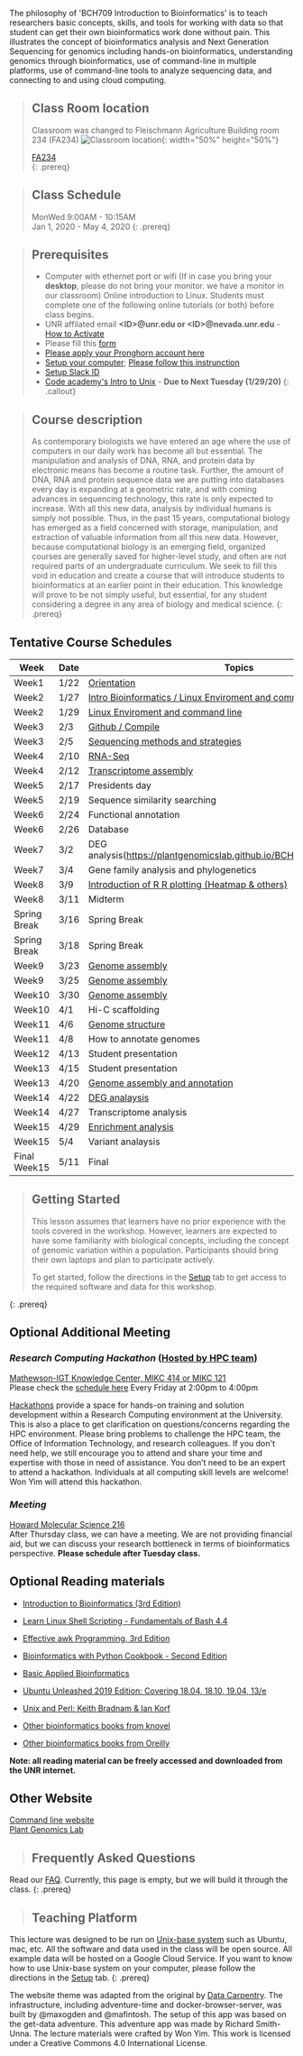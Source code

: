 ---
---

The philosophy of 'BCH709 Introduction to Bioinformatics' is to teach researchers basic concepts, skills, and tools for working with data so that student can get their own bioinformatics work done without pain. This illustrates the concept of bioinformatics analysis and Next Generation Sequencing for genomics including hands-on bioinformatics, understanding genomics through bioinformatics, use of command-line in multiple platforms, use of command-line tools to analyze sequencing data, and connecting to and using cloud computing.

> ## Class Room location
> Classroom was changed to Fleischmann Agriculture Building room 234 (FA234)
> ![Classroom location](./fig/classroom_location2.png){: width="50%" height="50%"}
> 
> [FA234](https://www.google.com/maps/place/39%C2%B032'15.7%22N+119%C2%B048'43.5%22W/@39.5385648,-119.8114072,17.67z/data=!4m5!3m4!1s0x0:0x0!8m2!3d39.5376946!4d-119.81208)  
{: .prereq}

> ## Class Schedule
> MonWed 9:00AM - 10:15AM  
> Jan 1, 2020 - May 4, 2020
{: .prereq}


> ## Prerequisites
> - Computer with ethernet port or wifi (If in case you bring your **desktop**, please do not bring your monitor. we have a monitor in our classroom)
> Online introduction to Linux. Students must complete one of the following online tutorials (or both) before class begins.
> - UNR affilated email **\<ID\>@unr.edu or \<ID\>@nevada.unr.edu** - [How to Activate](https://oit.unr.edu/services-and-support/login-ids-and-passwords/netid/netid-activation/)
> - Please fill this [form](https://forms.gle/AC4uFx9RHQWbZRyq8)
> - [Please apply your Pronghorn account here](https://www.unr.edu/research-computing/hpc-accounts)
> - [Setup your computer](https://plantgenomicslab.github.io/BCH709/setup.html); [Please follow this instrunction](https://plantgenomicslab.github.io/BCH709/pronghorn/index.html)
> - [Setup Slack ID](https://unrrc.slack.com/)
> - [Code academy's Intro to Unix](https://www.codecademy.com/learn/learn-the-command-line "Code academy")  - **Due to Next Tuesday (1/29/20)**
{: .callout}


> ## Course description
>As contemporary biologists we have entered an age where the use of computers in our daily work has become all but essential. The manipulation and analysis of DNA, RNA, and protein data by electronic means has become a routine task. Further, the amount of DNA, RNA and protein sequence data we are putting into databases every day is expanding at a geometric rate, and with coming advances in sequencing technology, this rate is only expected to increase. With all this new data, analysis by individual humans is simply not possible. Thus, in the past 15 years, computational biology has emerged as a field concerned with storage, manipulation, and extraction of valuable information from all this new data. However, because computational biology is an emerging field, organized courses are generally saved for higher-level study, and often are not required parts of an undergraduate curriculum. We seek to fill this void in education and create a course that will introduce students to bioinformatics at an earlier point in their education. This knowledge will prove to be not simply useful, but essential, for any student considering a degree in any area of biology and medical science.
{: .prereq}



## Tentative Course Schedules

| Week             | Date | Topics        |
|--------------|------|-------------------------------------------------|
| Week1        | 1/22 | [Orientation](https://plantgenomicslab.github.io/BCH709/Orientation/index.html)|
| Week2        | 1/27 | [Intro Bioinformatics / Linux Enviroment and command line](https://plantgenomicslab.github.io/BCH709/Linux_Enviroment_and_command_line/index.html)|
| Week2        | 1/29 | [Linux Enviroment and command line](https://plantgenomicslab.github.io/BCH709/Linux_Enviroment_and_command_line/index.html)|
| Week3        | 2/3  | [Github / Compile](https://plantgenomicslab.github.io/BCH709/compile/index.html)|
| Week3        | 2/5  | [Sequencing methods and strategies](https://www.dropbox.com/s/5ajz4e6kd9twxux/Sequencing.pdf)|
| Week4        | 2/10 | [RNA-Seq](https://plantgenomicslab.github.io/BCH709/RNASeq/index.html)|
| Week4        | 2/12 | [Transcriptome assembly](https://plantgenomicslab.github.io/BCH709/transcriptome_assembly/index.html)|
| Week5        | 2/17 | Presidents day                                  |
| Week5        | 2/19 | Sequence similarity searching                   |
| Week6        | 2/24 | Functional annotation                           |
| Week6        | 2/26 | Database                                        |
| Week7        | 3/2  | DEG analysis(https://plantgenomicslab.github.io/BCH709/DEG2/index.html)|
| Week7        | 3/4  | Gene family analysis and phylogenetics          |
| Week8        | 3/9  | [Introduction of R R plotting (Heatmap & others)](https://plantgenomicslab.github.io/BCH709/intro_R/index.html) |
| Week8        | 3/11 | Midterm                                         |
| Spring Break | 3/16 | Spring Break                                    |
| Spring Break | 3/18 | Spring Break                                    |
| Week9        | 3/23 | [Genome assembly](https://plantgenomicslab.github.io/BCH709/Genome_assembly_1/index.html)|
| Week9        | 3/25 | [Genome assembly](https://plantgenomicslab.github.io/BCH709/Genome_assembly_1/index.html)|
| Week10       | 3/30 | [Genome assembly](https://plantgenomicslab.github.io/BCH709/Genome_assembly_2/index.html)|
| Week10       | 4/1  | Hi-C scaffolding                                |
| Week11       | 4/6  | [Genome structure](https://plantgenomicslab.github.io/BCH709/Genome_annotation/index.html)|
| Week11       | 4/8  | How to annotate genomes                         |
| Week12       | 4/13 | Student presentation                            |
| Week13       | 4/15 | Student presentation                            |
| Week13       | 4/20 | [Genome assembly and annotation](https://plantgenomicslab.github.io/BCH709/Genome_annotation/index.html)|
| Week14       | 4/22 | [DEG analaysis](https://plantgenomicslab.github.io/BCH709/Genome_RNASeq/index.html)|
| Week14       | 4/27 | Transcriptome analysis                          |
| Week15       | 4/29 | [Enrichment analysis](https://plantgenomicslab.github.io/BCH709/Genome_description/index.html)|
| Week15       | 5/4  | Variant analaysis                               |
| Final Week15 | 5/11 | Final                                           |



> ## Getting Started
>
> This lesson assumes that learners have no prior experience with the tools covered in the workshop. 
> However, learners are expected to have some familiarity with biological concepts,
> including the concept of genomic variation within a population. Participants should bring their own laptops and plan to participate actively. 
> 
> To get started, follow the directions in the [Setup](setup.html) tab to 
> get access to the required software and data for this workshop.
> 
{: .prereq}
<!-- 
> ## Data
> 
> This workshop uses data from a long term evolution experiment published in 2016: [Tempo and mode of genome evolution in a 50,000-generation experiment](https://www.ncbi.nlm.nih.gov/pmc/articles/PMC4988878/) by Tenaillon O, Barrick JE, Ribeck N, Deatherage DE, Blanchard JL, Dasgupta A, Wu GC, Wielgoss S, Cruveiller S, Médigue C, Schneider D, and Lenski RE. (doi: 10.1038/nature18959)
>
> All of the data used in this workshop can be [downloaded from Figshare](https://figshare.com/articles/Data_Carpentry_Genomics_beta_2_0/7726454). 
> More information about this data is available on the [Data page](https://datacarpentry.org/organization-genomics/data/).
{: .prereq} 
-->



## Optional Additional Meeting

### _Research Computing Hackathon_  ([Hosted by HPC team](https://www.unr.edu/research-computing/hpc))  
 [Mathewson-IGT Knowledge Center, MIKC 414 or MIKC 121](https://events.unr.edu/mathewson-igt_knowledge_center_508#.XVyb3OhKiiM)  
Please check the [schedule here](https://events.unr.edu/search/events?event_types%5B%5D=28250&order=date&event_types%5B%5D=44657)
Every Friday at 2:00pm to 4:00pm

[Hackathons](https://en.wikipedia.org/wiki/Hackathon) provide a space for hands-on training and solution development within a Research Computing environment at the University. This is also a place to get clarification on questions/concerns regarding the HPC environment. Please bring problems to challenge the HPC team, the Office of Information Technology, and research colleagues. If you don't need help, we still encourage you to attend and share your time and expertise with those in need of assistance. You don’t need to be an expert to attend a hackathon. Individuals at all computing skill levels are welcome! Won Yim will attend this hackathon.

### _Meeting_  
[Howard Molecular Science 216](https://goo.gl/maps/o41BMmcawsTPoES57)  
After Thursday class, we can have a meeting. We are not providing financial aid, but we can discuss your research bottleneck in terms of bioinformatics perspective. **Please schedule after Tuesday class.**   
  
## Optional Reading materials
- [Introduction to Bioinformatics (3rd Edition)](http://app.knovel.com/web/toc.v/cid:kpIBE00007/viewerType:toc/ "Introduction to Bioinformatics (3rd Edition)")

- [Learn Linux Shell Scripting - Fundamentals of Bash 4.4](https://learning.oreilly.com/library/view/learn-linux-shell/9781788995597/ "Learn Linux Shell Scripting - Fundamentals of Bash 4.4")

- [Effective awk Programming, 3rd Edition](https://learning.oreilly.com/library/view/effective-awk-programming/0596000707/ "Effective awk Programming, 3rd Edition")

- [Bioinformatics with Python Cookbook - Second Edition](https://learning.oreilly.com/library/view/bioinformatics-with-python/9781789344691/ "Bioinformatics with Python Cookbook - Second Edition")

- [Basic Applied Bioinformatics](https://learning.oreilly.com/library/view/basic-applied-bioinformatics/9781119244332/ "Basic Applied Bioinformatics")

- [Ubuntu Unleashed 2019 Edition: Covering 18.04, 18.10, 19.04, 13/e](https://learning.oreilly.com/library/view/ubuntu-unleashed-2019/9780134985497/ "Ubuntu Unleashed 2019 Edition: Covering 18.04, 18.10, 19.04, 13/e")

- [Unix and Perl: Keith Bradnam & Ian Korf](https://j.p.gogarten.uconn.edu/mcb5472_2018/current.pdf)

- [Other bioinformatics books from knovel](http://app.knovel.com/web/search.v?q=bioinformatics&search_type=tech-reference&rows=10&offset=0&group_by=true&my_subscription=true&sort_on=default&content_type=all_references&include_synonyms=no "Other bioinformatics books from knovel")

- [Other bioinformatics books from Oreilly](https://learning.oreilly.com/search/?query=bioinformatics&extended_publisher_data=true&highlight=true&include_assessments=false&include_case_studies=true&include_courses=true&include_orioles=true&include_playlists=true&include_collections=false&include_notebooks=false&is_academic_institution_account=false&sort=relevance&facet_json=true "Other bioinformatics books from Oreilly")

**Note: all reading material can be freely accessed and downloaded from the UNR internet.**

## Other Website
[Command line website](http://35.199.189.11:8081/  "Command line website")  
[Plant Genomics Lab](https://www.plantbioinformatics.org/ "Plant Genomics Lab")

  
> ## Frequently Asked Questions  
Read our [FAQ](./_episodes/FAQ/FAQ.md). Currently, this page is empty, but we will build it through the class.
{: .prereq}

  
>## Teaching Platform
This lecture was designed to be run on [Unix-base system](https://en.wikipedia.org/wiki/Unix) such as 
Ubuntu, mac, etc. All the software and data used in the class will be open source. All example data will be hosted on a Google Cloud Service. If you want to know how to use Unix-base system on your computer, please follow the directions in the [Setup](setup.html) tab.
{: .prereq}

  

The website theme was adapted from the original by [Data Carpentry](https://datacarpentry.org/). The infrastructure, including adventure-time and docker-browser-server, was built by @maxogden and @mafintosh. The setup of this app was based on the get-data adventure. This adventure app was made by Richard Smith-Unna. The lecture materials were crafted by Won Yim. This work is licensed under a Creative Commons 4.0 International License.
